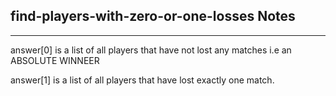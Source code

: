 <h2>find-players-with-zero-or-one-losses Notes</h2><hr>answer[0] is a list of all players that have not lost any matches i.e an ABSOLUTE WINNEER

  

answer[1] is a list of all players that have lost exactly one match.